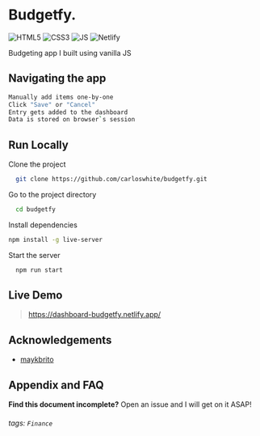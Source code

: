
# Budgetfy.

![HTML5](https://img.shields.io/badge/html5-%23E34F26.svg?style=for-the-badge&logo=html5&logoColor=white)
![CSS3](https://img.shields.io/badge/css3-%231572B6.svg?style=for-the-badge&logo=css3&logoColor=white)
![JS](https://img.shields.io/badge/javascript-%23323330.svg?style=for-the-badge&logo=javascript&logoColor=%23F7DF1E)
![Netlify](https://img.shields.io/badge/Netlify-00C7B7?style=for-the-badge&logo=netlify&logoColor=white)


Budgeting app I built using vanilla JS

## Navigating the app
```bash
Manually add items one-by-one
Click "Save" or "Cancel"
Entry gets added to the dashboard
Data is stored on browser`s session
```


## Run Locally

Clone the project

```bash
  git clone https://github.com/carloswhite/budgetfy.git
```

Go to the project directory

```bash
  cd budgetfy
```

Install dependencies

```bash
npm install -g live-server
```

Start the server

```bash
  npm run start
```

  

 
 ## Live Demo
>  https://dashboard-budgetfy.netlify.app/


## Acknowledgements

 - [maykbrito](https://github.com/maykbrito)


## Appendix and FAQ

**Find this document incomplete?** Open an issue and I will get on it ASAP!

###### tags: `Finance` 

  
